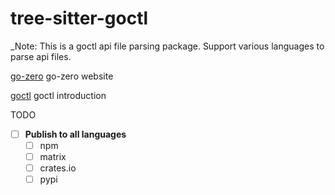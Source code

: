 # tree-sitter-goctl

_Note: This is a goctl api file parsing package. Support various languages to parse api files.

[go-zero](https://go-zero.dev/) go-zero website

[goctl](https://go-zero.dev/en/docs/tasks/dsl/api) goctl introduction

TODO
- [ ] **Publish to all languages**
  - [ ] npm
  - [ ] matrix
  - [ ] crates.io
  - [ ] pypi

